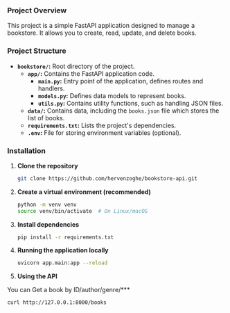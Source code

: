 ### **Project Overview**

This project is a simple FastAPI application designed to manage a bookstore. It allows you to create, read, update, and delete books.

### **Project Structure**

* **`bookstore/`:** Root directory of the project.
    * **`app/`:** Contains the FastAPI application code.
        * **`main.py`:** Entry point of the application, defines routes and handlers.
        * **`models.py`:** Defines data models to represent books.
        * **`utils.py`:** Contains utility functions, such as handling JSON files.
    * **`data/`:** Contains data, including the `books.json` file which stores the list of books.
    * **`requirements.txt`:** Lists the project's dependencies.
    * **`.env`:** File for storing environment variables (optional).

### **Installation**

1. **Clone the repository**
   ```bash
   git clone https://github.com/hervenzoghe/bookstore-api.git


2. **Create a virtual environment (recommended)**

    ```bash
    python -m venv venv
    source venv/bin/activate  # On Linux/macOS

3. **Install dependencies**

    ```bash
    pip install -r requirements.txt

4. **Running the application locally**

    ```bash
    uvicorn app.main:app --reload

5. **Using the API**

You can Get a book by ID/author/genre/***

```
curl http://127.0.0.1:8000/books 
```